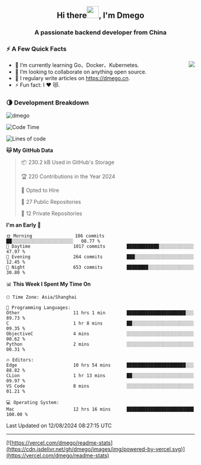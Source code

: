 <h2 align="center">Hi there<img src="https://cdn.jsdelivr.net/gh/dmego/images/img/Hi.gif" height="32" />, I'm Dmego </h2>
<h3 align="center">A passionate backend developer from China</h3>

### ⚡️ A Few Quick Facts

<img align="right" src="https://readme-stats-dmego.vercel.app/api?username=dmego&show_icons=true&icon_color=1573B3&hide_title=true&text_color=718096&bg_color=00000000&hide_border=true"/>

<ul>
    <li> 🌱 I’m currently learning Go、Docker、Kubernetes.</li>
    <li> 👯 I’m looking to collaborate on anything open source.</li>
    <li> 📝 I regulary write articles on <a href="https://dmego.cn">https://dmego.cn</a>.</li>
    <li> ⚡ Fun fact: I ❤️ 😻.</li>
</ul>

### 🌗 Development Breakdown

<img src="https://komarev.com/ghpvc/?username=dmego" alt="dmego" />

<!--START_SECTION:waka-->
![Code Time](http://img.shields.io/badge/Code%20Time-2%2C880%20hrs%2035%20mins-blue)

![Lines of code](https://img.shields.io/badge/From%20Hello%20World%20I%27ve%20Written-688.3%20thousand%20lines%20of%20code-blue)

**🐱 My GitHub Data** 

> 📦 230.2 kB Used in GitHub's Storage 
 > 
> 🏆 220 Contributions in the Year 2024
 > 
> 💼 Opted to Hire
 > 
> 📜 27 Public Repositories 
 > 
> 🔑 12 Private Repositories 
 > 
**I'm an Early 🐤** 

```text
🌞 Morning                186 commits         ██░░░░░░░░░░░░░░░░░░░░░░░   08.77 % 
🌆 Daytime                1017 commits        ████████████░░░░░░░░░░░░░   47.97 % 
🌃 Evening                264 commits         ███░░░░░░░░░░░░░░░░░░░░░░   12.45 % 
🌙 Night                  653 commits         ████████░░░░░░░░░░░░░░░░░   30.80 % 
```


📊 **This Week I Spent My Time On** 

```text
🕑︎ Time Zone: Asia/Shanghai

💬 Programming Languages: 
Other                    11 hrs 1 min        ██████████████████████░░░   89.73 % 
C                        1 hr 8 mins         ██░░░░░░░░░░░░░░░░░░░░░░░   09.35 % 
ObjectiveC               4 mins              ░░░░░░░░░░░░░░░░░░░░░░░░░   00.62 % 
Python                   2 mins              ░░░░░░░░░░░░░░░░░░░░░░░░░   00.31 % 

🔥 Editors: 
Edge                     10 hrs 54 mins      ██████████████████████░░░   88.82 % 
CLion                    1 hr 13 mins        ██░░░░░░░░░░░░░░░░░░░░░░░   09.97 % 
VS Code                  8 mins              ░░░░░░░░░░░░░░░░░░░░░░░░░   01.21 % 

💻 Operating System: 
Mac                      12 hrs 16 mins      █████████████████████████   100.00 % 
```


 Last Updated on 12/08/2024 08:27:15 UTC
<!--END_SECTION:waka-->

---

[![https://vercel.com/dmego/readme-stats](https://cdn.jsdelivr.net/gh/dmego/images/img/powered-by-vercel.svg)](https://vercel.com/dmego/readme-stats)

